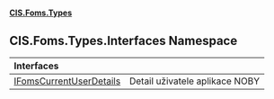 #### [CIS.Foms.Types](index.md 'index')

## CIS.Foms.Types.Interfaces Namespace

| Interfaces | |
| :--- | :--- |
| [IFomsCurrentUserDetails](CIS.Foms.Types.Interfaces.IFomsCurrentUserDetails.md 'CIS.Foms.Types.Interfaces.IFomsCurrentUserDetails') | Detail uživatele aplikace NOBY |
